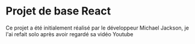 Projet de base React
====================

Ce projet a été initialement réalisé par le développeur Michael Jackson, je l'ai refait solo après avoir regardé sa vidéo Youtube